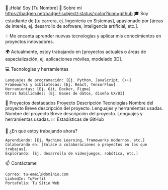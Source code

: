 👋 ¡Hola! Soy [Tu Nombre]
🚀 Sobre mí
https://badgen.net/badge/:subject/:status/:color?icon=github
🎓 Soy estudiante de [tu carrera, ej. Ingeniería en Sistemas], apasionado por [áreas de interés, ej. desarrollo de software, inteligencia artificial, etc.].

💡 Me encanta aprender nuevas tecnologías y aplicar mis conocimientos en proyectos innovadores.

🌍 Actualmente, estoy trabajando en [proyectos actuales o áreas de especialización, ej. aplicaciones móviles, modelado 3D].

💻 Tecnologías y herramientas

    Lenguajes de programación: [Ej. Python, JavaScript, C++]
    Frameworks y bibliotecas: [Ej. React, TensorFlow]
    Herramientas: [Ej. Git, Docker, Figma]
    Otras habilidades: [Ej. Bases de datos, diseño UX/UI]

📂 Proyectos destacados
Proyecto	Descripción	Tecnologías
Nombre del proyecto	Breve descripción del proyecto.	Lenguajes y herramientas usadas.
Nombre del proyecto	Breve descripción del proyecto.	Lenguajes y herramientas usadas.
📈 Estadísticas de GitHub


🌱 ¿En qué estoy trabajando ahora?

    Aprendiendo: [Ej. Machine Learning, frameworks modernos, etc.]
    Colaborando en: [Enlace a colaboraciones o proyectos en los que trabajas].
    Explorando: [Ej. desarrollo de videojuegos, robótica, etc.]

📫 Contáctame

    Correo: tu-email@dominio.com
    LinkedIn: TuPerfil
    Portafolio: Tu Sitio Web

